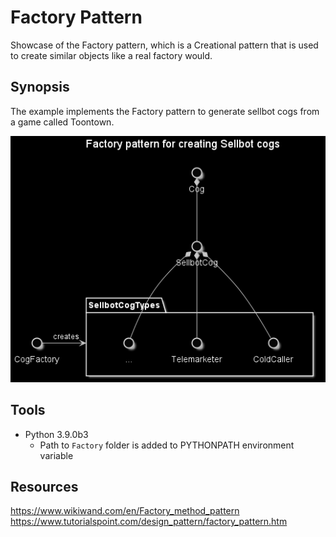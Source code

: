# Factory Pattern
Showcase of the Factory pattern, which is a Creational pattern that is used to create similar objects like a real factory would.

## Synopsis
The example implements the Factory pattern to generate sellbot cogs from a game called Toontown.

![Sellbot Cog Factory ? Diagram](SellbotCogFactory.png)

## Tools
* Python 3.9.0b3
  * Path to `Factory` folder is added to PYTHONPATH environment variable

## Resources
https://www.wikiwand.com/en/Factory_method_pattern
https://www.tutorialspoint.com/design_pattern/factory_pattern.htm

